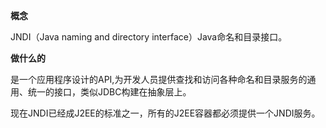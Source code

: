 **概念**

JNDI（Java naming and directory interface）Java命名和目录接口。



**做什么的**

是一个应用程序设计的API,为开发人员提供查找和访问各种命名和目录服务的通用、统一的接口，类似JDBC构建在抽象层上。

现在JNDI已经成J2EE的标准之一，所有的J2EE容器都必须提供一个JNDI服务。